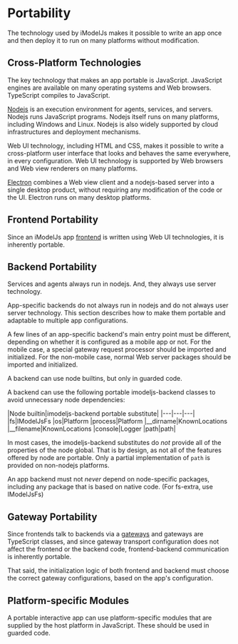 # Portability

The technology used by iModelJs makes it possible to write an app once and then deploy it to run on many platforms without modification.

## Cross-Platform Technologies

The key technology that makes an app portable is JavaScript. JavaScript engines are available on many operating systems and Web browsers. TypeScript compiles to JavaScript.

[Nodejs](./Glossary.md#Node.js) is an execution environment for agents, services, and servers. Nodejs runs JavaScript programs. Nodejs itself runs on many platforms, including Windows and Linux. Nodejs is also widely supported by cloud infrastructures and deployment mechanisms.

Web UI technology, including HTML and CSS, makes it possible to write a cross-platform user interface that looks and behaves the same everywhere, in every configuration. Web UI technology is supported by Web browsers and Web view renderers on many platforms.

[Electron](./Glossary.md#Electron) combines a Web view client and a nodejs-based server into a single desktop product, without requiring any modification of the code or the UI. Electron runs on many desktop platforms.

## Frontend Portability

Since an iModelJs app [frontend](../overview/overview/App.md#app-frontend) is written using Web UI technologies, it is inherently portable.

## Backend Portability

Services and agents always run in nodejs. And, they always use server technology.

App-specific backends do not always run in nodejs and do not always user server technology. This section describes how to make them portable and adaptable to multiple app configurations.

A few lines of an app-specific backend's main entry point must be different, depending on whether it is configured as a mobile app or not. For the mobile case, a special gateway request processor should be imported and initialized. For the non-mobile case, normal Web server packages should be imported and initialized.

A backend can use node builtins, but only in guarded code.

A backend can use the following portable imodeljs-backend classes to avoid unnecessary node dependencies:

|Node builtin|imodeljs-backend portable substitute|
|---|---|---|
|fs|IModelJsFs
|os|Platform
|process|Platform
|__dirname|KnownLocations
|__filename|KnownLocations
|console|Logger
|path|path|

In most cases, the imodeljs-backend substitutes do *not* provide all of the properties of the node global. That is by design, as not all of the features offered by node are portable. Only a partial implementation of `path` is provided on non-nodejs platforms.

An app backend must not *never* depend on node-specific packages, including any package that is based on native code. (For fs-extra, use IModelJsFs)

## Gateway Portability

Since frontends talk to backends via a [gateways](../../overview/overview/App.md#gateways) and gateways are TypeScript classes, and since gateway transport configuration does not affect the frontend or the backend code, frontend-backend communication is inherently portable.

That said, the initialization logic of both frontend and backend must choose the correct gateway configurations, based on the app's configuration.

## Platform-specific Modules

A portable interactive app can use platform-specific modules that are supplied by the host platform in JavaScript. These should be used in guarded code.
